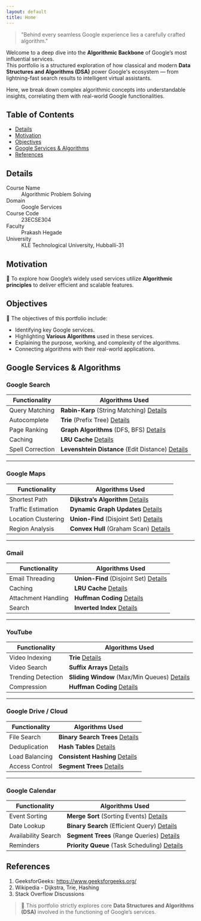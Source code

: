 ```yaml
---
layout: default
title: Home
---
```


> "Behind every seamless Google experience lies a carefully crafted algorithm."

Welcome to a deep dive into the **Algorithmic Backbone** of Google’s most influential services.  
This portfolio is a structured exploration of how classical and modern **Data Structures and Algorithms (DSA)** power Google's ecosystem — from lightning-fast search results to intelligent virtual assistants.

Here, we break down complex algorithmic concepts into understandable insights, correlating them with real-world Google functionalities.

## Table of Contents
- [Details](#details)
- [Motivation](#motivation)
- [Objectives](#objectives)
- [Google Services & Algorithms](#google-services--algorithms)
- [References](#references)

## Details

<dl>
  <dt>Course Name</dt>
  <dd>Algorithmic Problem Solving</dd>
  <dt>Domain</dt>
  <dd>Google Services</dd>
  <dt>Course Code</dt>
  <dd>23ECSE304</dd>
  <dt>Faculty</dt>
  <dd>Prakash Hegade</dd>
  <dt>University</dt>
  <dd>KLE Technological University, Hubballi-31</dd>
</dl>


## Motivation

🚀 To explore how Google’s widely used services utilize **Algorithmic principles** to deliver efficient and scalable features.

## Objectives

📌 The objectives of this portfolio include:

- Identifying key Google services.
- Highlighting **Various Algorithms** used in these services.
- Explaining the purpose, working, and complexity of the algorithms.
- Connecting algorithms with their real-world applications.

## Google Services & Algorithms

### Google Search

| Functionality        | Algorithms Used                      |
|----------------------|--------------------------------------|
| Query Matching       | **Rabin-Karp** (String Matching) [Details](1.html)     |
| Autocomplete         | **Trie** (Prefix Tree) [Details](2.html)            |
| Page Ranking         | **Graph Algorithms** (DFS, BFS) [Details](3.html)     |
| Caching              | **LRU Cache** [Details](4.html)                       |
| Spell Correction     | **Levenshtein Distance** (Edit Distance) [Details](5.html) |

---

### Google Maps

| Functionality        | Algorithms Used                      |
|----------------------|--------------------------------------|
| Shortest Path        | **Dijkstra’s Algorithm** [Details](6.html)            |
| Traffic Estimation   | **Dynamic Graph Updates** [Details](7.html)           |
| Location Clustering  | **Union-Find** (Disjoint Set) [Details](8.html)     |
| Region Analysis      | **Convex Hull** (Graham Scan) [Details](9.html)        |

---

### Gmail

| Functionality        | Algorithms Used                      |
|----------------------|--------------------------------------|
| Email Threading      | **Union-Find** (Disjoint Set) [Details](10.html)        |
| Caching              | **LRU Cache** [Details](11.html)                      |
| Attachment Handling  | **Huffman Coding** [Details](12.html)                  |
| Search               | **Inverted Index** [Details](13.html)                 |

---

### YouTube

| Functionality        | Algorithms Used                      |
|----------------------|--------------------------------------|
| Video Indexing       | **Trie** [Details](14.html)                           |
| Video Search         | **Suffix Arrays** [Details](15.html)                 |
| Trending Detection   | **Sliding Window** (Max/Min Queues) [Details](16.html) |
| Compression          | **Huffman Coding** [Details](17.html)                  |

---

### Google Drive / Cloud

| Functionality        | Algorithms Used                      |
|----------------------|--------------------------------------|
| File Search          | **Binary Search Trees** [Details](18.html)             |
| Deduplication        | **Hash Tables** [Details](19.html)                     |
| Load Balancing       | **Consistent Hashing** [Details](20.html)           |
| Access Control       | **Segment Trees** [Details](21.html)                 |

---

### Google Calendar

| Functionality        | Algorithms Used                      |
|----------------------|--------------------------------------|
| Event Sorting        | **Merge Sort** (Sorting Events) [Details](22.html)      |
| Date Lookup          | **Binary Search** (Efficient Query) [Details](23.html) |
| Availability Search  | **Segment Trees** (Range Queries) [Details](24.html)    |
| Reminders            | **Priority Queue** (Task Scheduling) [Details](25.html) |


## References

1. GeeksforGeeks: https://www.geeksforgeeks.org/
3. Wikipedia - Dijkstra, Trie, Hashing
4. Stack Overflow Discussions


> 📌 This portfolio strictly explores core **Data Structures and Algorithms (DSA)** involved in the functioning of Google’s services.
